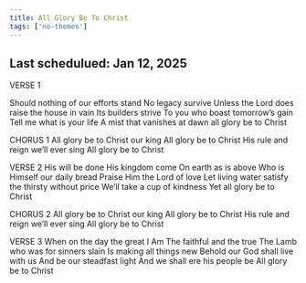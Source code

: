 ```yaml
---
title: All Glory Be To Christ
tags: ['no-themes']
---
```


## Last schedulued: Jan 12, 2025          

VERSE 1

Should nothing of our efforts stand
No legacy survive
Unless the Lord does raise the house in vain
Its builders strive
To you who boast tomorrow’s gain
Tell me what is your life
A mist that vanishes at dawn all glory be to Christ

CHORUS 1
All glory be to Christ our king
All glory be to Christ
His rule and reign we’ll ever sing
All glory be to Christ

VERSE 2
His will be done His kingdom come
On earth as is above
Who is Himself our daily bread
Praise Him the Lord of love
Let living water satisfy the thirsty without price
We’ll take a cup of kindness
Yet all glory be to Christ


CHORUS 2
All glory be to Christ our king
All glory be to Christ
His rule and reign we’ll ever sing
All glory be to Christ

VERSE 3
When on the day the great I Am
The faithful and the true
The Lamb who was for sinners slain
Is making all things new
Behold our God shall live with us
And be our steadfast light
And we shall ere his people be
All glory be to Christ

